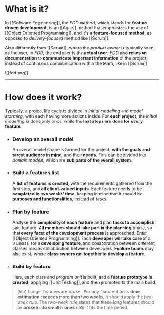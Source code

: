 # What is it?

In [[Software Engineering]], the *FDD method*, which stands for **feature driven development**, is an [[Agile]] method that emphasizes the use of [[Object Oriented Programming]], and it's a **feature-focused method**, as opposed to *delivery-focused* method like [[Scrum]].

Also differently from [[Scrum]], where the *product owner* is typically seen as the user, in *FDD*, the end user is the **actual user**. *FDD* also **relies on documentation** to **communicate important information** of the project, instead of continuous communication within the team, like in [[Scrum]].

![[fdd.png]]
___
# How does it work?

Typically, a project life cycle is divided in *initial modelling* and *model storming*, with each having more actions inside. For **each project**, the *initial modelling* is done only once, while the **last steps are done for every feature**.

- ### Develop an overall model
	An overall model shape is formed for the project, **with the goals and target audience in mind,** and their **needs**. This can be divided into *domain models*, which are **sub parts of the overall system**.

- ### Build a features list
	A **list of features is created**, with the requirements gathered from the first step, and **all client-valued inputs**. Each feature needs to be **completed in two weeks' time**, keeping in mind that it should be **purposes and functionalities**, instead of tasks.

- ### Plan by feature
	Analyse the **complexity of each feature** and plan **tasks to accomplish** said feature. **All members should take part in the planning** phase, so that **every facet of the development process** is approached.
	Enter [[Object Oriented Programming]]. Each **developer will take care** of a [[Class]] for a **developing feature**, and collaboration between different classes means collaboration between developers. **Feature teams** may also exist, where **class owners get together to develop a feature**.

- ### Build by feature
	Here, each class and *program unit* is built, and a **feature prototype is created**, applying [[Unit Testing]], and then promoted to the main build.

>[!tip] Longer features are broken
>For any feature that its **time estimation exceeds more than two weeks**, it should apply the *two-week rule*. The *two-week rule* states that these long features should be **broken into smaller ones** until it fits the time period.



